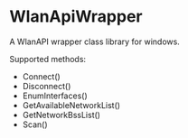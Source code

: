 # WlanApiWrapper
A WlanAPI wrapper class library for windows.

Supported methods:
- Connect()
- Disconnect()
- EnumInterfaces()
- GetAvailableNetworkList()
- GetNetworkBssList()
- Scan()
